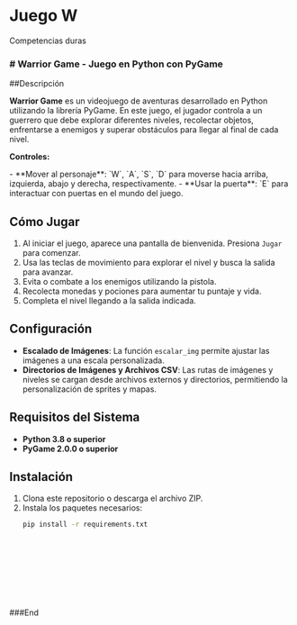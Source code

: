 # Juego W
Competencias duras
### # Warrior Game - Juego en Python con PyGame
##Descripción

**Warrior Game** es un videojuego de aventuras desarrollado en Python utilizando la librería PyGame. En este juego, el jugador controla a un guerrero que debe explorar diferentes niveles, recolectar objetos, enfrentarse a enemigos y superar obstáculos para llegar al final de cada nivel. 


**Controles:**
<p>
- **Mover al personaje**: `W`, `A`, `S`, `D` para moverse hacia arriba, izquierda, abajo y derecha, respectivamente.
- **Usar la puerta**: `E` para interactuar con puertas en el mundo del juego.
</p>



## Cómo Jugar
1. Al iniciar el juego, aparece una pantalla de bienvenida. Presiona `Jugar` para comenzar.
2. Usa las teclas de movimiento para explorar el nivel y busca la salida para avanzar.
3. Evita o combate a los enemigos utilizando la pistola.
4. Recolecta monedas y pociones para aumentar tu puntaje y vida.
5. Completa el nivel llegando a la salida indicada. 
## Configuración
- **Escalado de Imágenes**: La función `escalar_img` permite ajustar las imágenes a una escala personalizada.
- **Directorios de Imágenes y Archivos CSV**: Las rutas de imágenes y niveles se cargan desde archivos externos y directorios, permitiendo la personalización de sprites y mapas.

## Requisitos del Sistema
- **Python 3.8 o superior**
- **PyGame 2.0.0 o superior**

## Instalación
1. Clona este repositorio o descarga el archivo ZIP.
2. Instala los paquetes necesarios:
   ```bash
   pip install -r requirements.txt











###End
